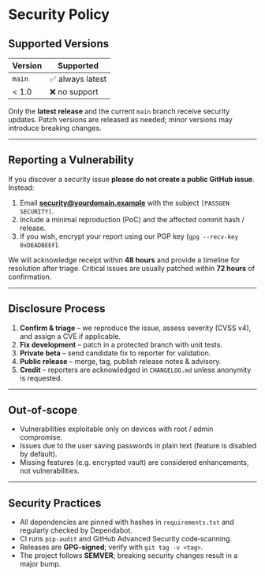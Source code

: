 # Security Policy

## Supported Versions

| Version | Supported       |
| ------- | --------------- |
| `main`  | ✅ always latest |
| < 1.0   | ❌ no support    |

Only the **latest release** and the current `main` branch receive security updates. Patch versions are released as needed; minor versions may introduce breaking changes.

---

## Reporting a Vulnerability

If you discover a security issue **please do not create a public GitHub issue**. Instead:

1. Email **[security@yourdomain.example](mailto:security@yourdomain.example)** with the subject `[PASSGEN SECURITY]`.
2. Include a minimal reproduction (PoC) and the affected commit hash / release.
3. If you wish, encrypt your report using our PGP key (`gpg --recv-key 0xDEADBEEF`).

We will acknowledge receipt within **48 hours** and provide a timeline for resolution after triage. Critical issues are usually patched within **72 hours** of confirmation.

---

## Disclosure Process

1. **Confirm & triage** – we reproduce the issue, assess severity (CVSS v4), and assign a CVE if applicable.
2. **Fix development** – patch in a protected branch with unit tests.
3. **Private beta** – send candidate fix to reporter for validation.
4. **Public release** – merge, tag, publish release notes & advisory.
5. **Credit** – reporters are acknowledged in `CHANGELOG.md` unless anonymity is requested.

---

## Out‑of‑scope

* Vulnerabilities exploitable only on devices with root / admin compromise.
* Issues due to the user saving passwords in plain text (feature is disabled by default).
* Missing features (e.g. encrypted vault) are considered enhancements, not vulnerabilities.

---

## Security Practices

* All dependencies are pinned with hashes in `requirements.txt` and regularly checked by Dependabot.
* CI runs `pip-audit` and GitHub Advanced Security code‑scanning.
* Releases are **GPG‑signed**; verify with `git tag -v <tag>`.
* The project follows **SEMVER**; breaking security changes result in a major bump.
